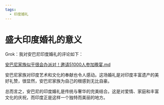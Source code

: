 ```yaml
---
tags:
  - 印度婚礼
---
```

# 盛大印度婚礼的意义

Grok：我对安巴尼印度婚礼的评论如下：

[安巴尼家族似乎很会办派对！邀请51000人参加晚宴.md](./安巴尼家族似乎很会办派对！邀请51000人参加晚宴.md)

安巴尼家族对印度艺术和文化的奉献也令人感动。这场婚礼是对印度丰富遗产的美好礼赞，很显然，安巴尼家族为自己的根感到无比自豪。

总而言之，安巴尼的印度婚礼是传统与奢华的完美结合。这是对爱情、家庭和丰富文化的庆祝，而印度正是这样一个独特而美丽的地方。